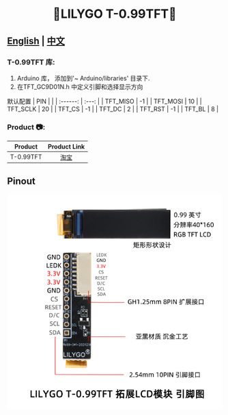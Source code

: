 <h1 align = "center">🌟LILYGO T-0.99TFT🌟</h1>

## **[English](./README.MD) | [中文](./README_CN.MD)**

<h3 align = "left">T-0.99TFT 库:</h3>

1. Arduino 库， 添加到'~ Arduino/libraries'  目录下.
2. 在TFT_GC9D01N.h 中定义引脚和选择显示方向

默认配置
|   PIN    |       |
| :------: | :---: |
| TFT_MISO |  -1   |
| TFT_MOSI |  10   |
| TFT_SCLK |  20   |
|  TFT_CS  |  -1   |
|  TFT_DC  |   2   |
| TFT_RST  |  -1   |
|  TFT_BL  |   8   |


<h3 align = "left">Product 📷:</h3>

|  Product  |                                                     Product  Link                                                     |
| :-------: | :-------------------------------------------------------------------------------------------------------------------: |
| T-0.99TFT | [淘宝](https://item.taobao.com/item.htm?spm=a213gs.success.result.1.936e7a86vB6iht&id=668735936867&qq-pf-to=pcqq.c2c) |

## Pinout

![](image/T-0.99TFT_CN.jpg)

